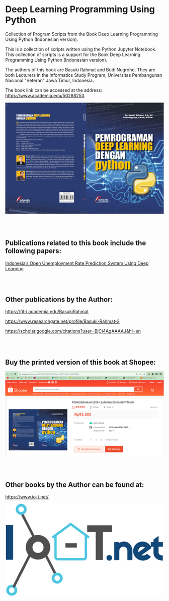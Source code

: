 # Deep Learning Programming Using Python

Collection of Program Scripts from the Book Deep Learning Programming Using Python (Indonesian version).

This is a collection of scripts written using the Python Jupyter Notebook. This collection of scripts is a support for the Book Deep Learning Programming Using Python (Indonesian version).

The authors of this book are Basuki Rahmat and Budi Nugroho. They are both Lecturers in the Informatics Study Program, Universitas Pembangunan Nasional "Veteran" Jawa Timur, Indonesia.

The book link can be accessed at the address: https://www.academia.edu/50288253.

<p align="center">
  <img src="https://github.com/bsrahmat/dl/blob/main/Cover_DL.jpg" alt="" class="img-responsive" width="700">
</p>

<br>
</br>

## Publications related to this book include the following papers:

<a href="https://ieeexplore.ieee.org/document/10010310" target="_blank">Indonesia’s Open Unemployment Rate Prediction System Using Deep Learning</a>

<br>
</br>

## Other publications by the Author:

https://fitri.academia.edu/BasukiRahmat

https://www.researchgate.net/profile/Basuki-Rahmat-2

https://scholar.google.com/citations?user=BjCi4AgAAAAJ&hl=en

<br>
</br>

## Buy the printed version of this book at Shopee:

<p align="center">
<a href="https://shopee.co.id/product/78709625/9069755032?smtt=0.78711099-1649659869.9" target="_blank"><img src="https://github.com/bsrahmat/dl/blob/main/beli_dl.jpg" alt="" class="img-responsive" width="700">
</a>
</p>

<br>
</br>

## Other books by the Author can be found at:

https://www.io-t.net/

<p align="center">
<a href="https://www.io-t.net/" target="_blank"><img src="https://github.com/bsrahmat/robot-bnu/blob/main/iot.png" alt="" class="img-responsive" width="500">
</a>
</p>

